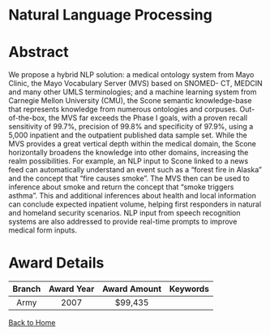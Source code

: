
Natural Language Processing
===========================

# Abstract


We propose a hybrid NLP solution: a medical ontology system from Mayo Clinic, the Mayo Vocabulary Server (MVS) based on SNOMED- CT, MEDCIN and many other UMLS terminologies; and a machine learning system from Carnegie Mellon University (CMU), the Scone semantic knowledge-base that represents knowledge from numerous ontologies and corpuses. Out-of-the-box, the MVS far exceeds the Phase I goals, with a proven recall sensitivity of 99.7%, precision of 99.8% and specificity of 97.9%, using a 5,000 inpatient and the outpatient published data sample set. While the MVS provides a great vertical depth within the medical domain, the Scone horizontally broadens the knowledge into other domains, increasing the realm possibilities. For example, an NLP input to Scone linked to a news feed can automatically understand an event such as a “forest fire in Alaska” and the concept that “fire causes smoke”. The MVS then can be used to inference about smoke and return the concept that “smoke triggers asthma”. This and additional inferences about health and local information can conclude expected inpatient volume, helping first responders in natural and homeland security scenarios. NLP input from speech recognition systems are also addressed to provide real-time prompts to improve medical form inputs.  

# Award Details

|Branch|Award Year|Award Amount|Keywords|
| :---: | :---: | :---: | :---: |
|Army|2007|$99,435||
  
  


[Back to Home](https://github.com/chrischow/dod_sbir_awards/Reports/JH/#2284)